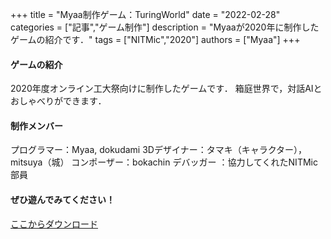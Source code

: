 +++
title = "Myaa制作ゲーム：TuringWorld"
date = "2022-02-28"
categories = ["記事","ゲーム制作"]
description = "Myaaが2020年に制作したゲームの紹介です．"
tags = ["NITMic","2020"]
authors = ["Myaa"]
+++


#### ゲームの紹介

2020年度オンライン工大祭向けに制作したゲームです．
箱庭世界で，対話AIとおしゃべりができます．

#### 制作メンバー

プログラマー：Myaa, dokudami
3Dデザイナー：タマキ（キャラクター），mitsuya（城）
コンポーザー：bokachin
デバッガー  ：協力してくれたNITMic部員

#### ぜひ遊んでみてください！

[ここからダウンロード](https://drive.google.com/drive/folders/1il2121hAQo9U1wKq7NttunnjEz5uOQjh?usp=sharing)


